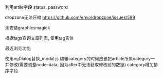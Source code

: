 利用artile字段 status, password

dropzone无法压缩
https://github.com/enyo/dropzone/issues/589

未安装graphicsmagick

根据tags查询文章列表, 使用tag实体

最近浏览功能

使用ngDialog替换_modal.js
编辑category的时候应该把article所属category一并修改(需要调整node-data, 因为after中无法获取修改前的数据)
category增加排序字段
